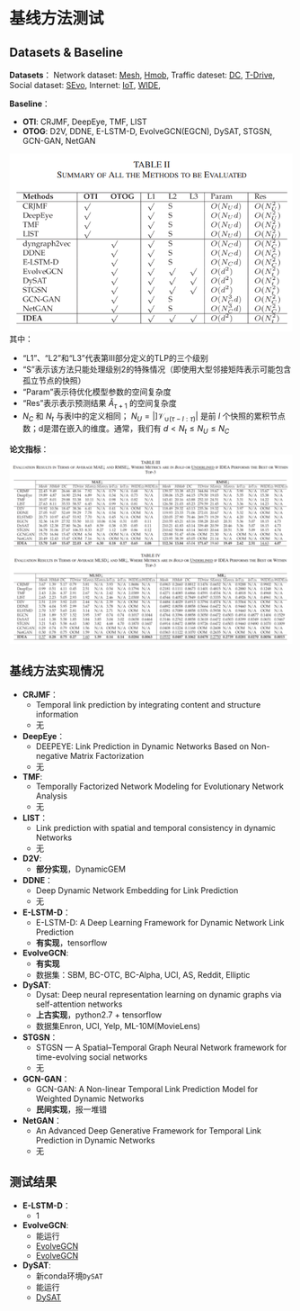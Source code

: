 # 基线方法测试

## Datasets & Baseline
**Datasets**：
Network dataset: [Mesh](https://crawdad.org/ucsb/meshnet/20070201/), [Hmob](https://crawdad.org/ncsu/mobilitymodels/20090723/), 
Traffic dateset: [DC](https://github.com/shouxi/numfabric), [T-Drive](https://www.microsoft.com/en-us/research/publication/t-drive-drivingdirections-based-on-taxi-trajectories/ ), 
Social dataset: [SEvo](http://realitycommons.media.mit.edu/socialevolution.html ), 
Internet: [IoT](https://iotanalytics.unsw.edu.au/iottraces.html), [WIDE](https://mawi.wide.ad.jp/mawi/),


**Baseline**：
- **OTI**: CRJMF, DeepEye, TMF, LIST
- **OTOG**: D2V, DDNE, E-LSTM-D, EvolveGCN(EGCN), DySAT, STGSN, GCN-GAN, NetGAN

![alt text](image.png)
其中：
- “L1”、“L2”和“L3”代表第III部分定义的TLP的三个级别
- “S”表示该方法只能处理级别2的特殊情况（即使用大型邻接矩阵表示可能包含孤立节点的快照）
- “Param”表示待优化模型参数的空间复杂度
- “Res”表示表示预测结果 $\tilde{A}_{\tau+1}$ 的空间复杂度
- $N_C$ 和 $N_t$ 与表I中的定义相同； $N_U = |]\mathcal{V}_{\cup(\tau−l:\tau)}|$ 是前 $l$ 个快照的累积节点数；d是潜在嵌入的维度。通常，我们有 $d < N_t \le N_U \le N_C$

**论文指标**：
![alt text](image-1.png)

## 基线方法实现情况
- **CRJMF**：
  - Temporal link prediction by integrating content and structure information
  - 无
- **DeepEye**：
  - DEEPEYE: Link Prediction in Dynamic Networks Based on Non-negative Matrix Factorization
  - 无
- **TMF**:
  - Temporally Factorized Network Modeling for Evolutionary Network Analysis
  - 无
- **LIST**：
  - Link prediction with spatial and temporal consistency in dynamic Networks
  - 无
- **D2V**:
  - **部分实现**，DynamicGEM
- **DDNE**：
  - Deep Dynamic Network Embedding for Link Prediction
  - 无
- **E-LSTM-D**：
  - E-LSTM-D: A Deep Learning Framework for Dynamic Network Link Prediction
  - **有实现**，tensorflow
- **EvolveGCN**:
  - **有实现**
  - 数据集：SBM, BC-OTC, BC-Alpha, UCI, AS, Reddit, Elliptic
- **DySAT**:
  - Dysat: Deep neural representation learning on dynamic graphs via self-attention networks
  - **上古实现**，python2.7 + tensorflow
  - 数据集Enron, UCI, Yelp, ML-10M(MovieLens)
- **STGSN**：
  - STGSN — A Spatial–Temporal Graph Neural Network framework for time-evolving social networks
  - 无
- **GCN-GAN**：
  - GCN-GAN: A Non-linear Temporal Link Prediction Model for Weighted Dynamic Networks
  - **民间实现**，报一堆错
- **NetGAN**：
  - An Advanced Deep Generative Framework for Temporal Link Prediction in Dynamic Networks
  - 无

## 测试结果
- **E-LSTM-D**：
  - 1
- **EvolveGCN**:
  - 能运行
  - [EvolveGCN](EvolveGCN.txt)
  - [EvolveGCN](EvolveGCN2.txt)
- **DySAT**:
  - 新conda环境`DySAT`
  - 能运行
  - [DySAT](DySAT.txt)


